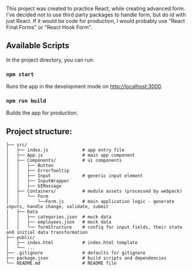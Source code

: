 This project was created to practice React, while creating advanced form.
I've decided not to use third party packages to handle form, but do id with just React.
If it would be code for production, I would probably use "React Final Forms" or "React Hook Form".

## Available Scripts

In the project directory, you can run:

### `npm start`

Runs the app in the development mode on [http://localhost:3000](http://localhost:3000).

### `npm run build`

Builds the app for production.

## Project structure:

    ├── src/
    │   ├── index.js             # app entry file
    │   ├── App.js               # main app component
    │   ├── Components/          # ui components
    │   │   ├── Button
    │   │   ├── ErrorTooltip
    │   │   ├── Input            # generic input element
    │   │   ├── InputWrapper
    │   │   ├── UIMassage
    │   ├── Containers/          # module assets (processed by webpack)
    │   │   └── Form
    │   │       └──Form.js       # main application logic - generate inputs, handle change, validate, submit
    │   ├── Data
    │   │   ├── categories.json  # mock data
    │   │   ├── employees.json   # mock data
    │   │   └── formStructure    # config for input fields, their state and initial data transformation
    ├── public/
    │   ├── index.html           # index.html template
    │   └── ...
    ├── .gitignore               # defaults for gitignore
    ├── package.json             # build scripts and dependencies
    └── README.md                # README file
